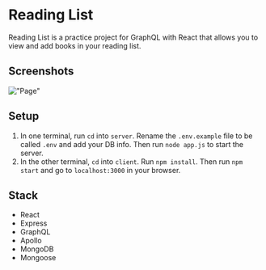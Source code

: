 # Reading List

Reading List is a practice project for GraphQL with React that allows you to view and add books in your reading list.

## Screenshots

!["Page"]("./client/public/images/page.png")

## Setup

1. In one terminal, run `cd` into `server`. Rename the `.env.example` file to be called `.env` and add your DB info. Then run `node app.js` to start the server.
2. In the other terminal, `cd` into `client`. Run `npm install`. Then run `npm start` and go to `localhost:3000` in your browser.

## Stack

- React
- Express
- GraphQL
- Apollo
- MongoDB
- Mongoose

